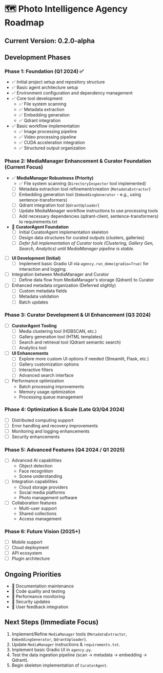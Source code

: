 # 🗺️ Photo Intelligence Agency Roadmap

## Current Version: 0.2.0-alpha

## Development Phases

### Phase 1: Foundation (Q1 2024) ✅
- ✅ Initial project setup and repository structure
- ✅ Basic agent architecture setup
- ✅ Environment configuration and dependency management
- ✅ Core tool development
  - ✅ File system scanning
  - ✅ Metadata extraction
  - ✅ Embedding generation
  - ✅ Qdrant integration
- ✅ Basic workflow implementation
  - ✅ Image processing pipeline
  - ✅ Video processing pipeline
  - ✅ CUDA acceleration integration
  - ✅ Structured output organization

### Phase 2: MediaManager Enhancement & Curator Foundation (Current Focus)
- ✅ **MediaManager Robustness (Priority)**
  - ✅ File system scanning (`DirectoryInspector` tool implemented)
  - [ ] Metadata extraction tool refinement/creation (`MetadataExtractor`)
  - [ ] Embedding generation tool (`EmbeddingGenerator` - e.g., using sentence-transformers)
  - [ ] Qdrant integration tool (`QdrantUploader`)
  - [ ] Update MediaManager workflow instructions to use processing tools
  - [ ] Add necessary dependencies (qdrant-client, sentence-transformers) to requirements.txt
- 🔄 **CuratorAgent Foundation**
  - [ ] Initial CuratorAgent implementation skeleton
  - [ ] Design data structures for curated outputs (clusters, galleries)
  - [ ] *Defer full implementation of Curator tools (Clustering, Gallery Gen, Search, Analytics) until MediaManager pipeline is stable.*
- [ ] **UI Development (Initial)**
  - [ ] Implement basic Gradio UI via `agency.run_demo(gradio=True)` for interaction and logging.
- [ ] Integration between MediaManager and Curator
  - [ ] Define data flow from MediaManager's storage (Qdrant) to Curator
- [ ] Enhanced metadata organization (Deferred slightly)
  - [ ] Custom metadata fields
  - [ ] Metadata validation
  - [ ] Batch updates

### Phase 3: Curator Development & UI Enhancement (Q3 2024)
- [ ] **CuratorAgent Tooling**
  - [ ] Media clustering tool (HDBSCAN, etc.)
  - [ ] Gallery generation tool (HTML templates)
  - [ ] Search and retrieval tool (Qdrant semantic search)
  - [ ] Analytics tool
- [ ] **UI Enhancements**
  - [ ] Explore more custom UI options if needed (Streamlit, Flask, etc.)
  - [ ] Gallery customization options
  - [ ] Interactive filters
  - [ ] Advanced search interface
- [ ] Performance optimization
  - Batch processing improvements
  - Memory usage optimization
  - Processing queue management

### Phase 4: Optimization & Scale (Late Q3/Q4 2024)
- [ ] Distributed computing support
- [ ] Error handling and recovery improvements
- [ ] Monitoring and logging enhancements
- [ ] Security enhancements

### Phase 5: Advanced Features (Q4 2024 / Q1 2025)
- [ ] Advanced AI capabilities
  - Object detection
  - Face recognition
  - Scene understanding
- [ ] Integration capabilities
  - Cloud storage providers
  - Social media platforms
  - Photo management software
- [ ] Collaboration features
  - Multi-user support
  - Shared collections
  - Access management

### Phase 6: Future Vision (2025+)
- [ ] Mobile support
- [ ] Cloud deployment
- [ ] API ecosystem
- [ ] Plugin architecture

## Ongoing Priorities
- 🔄 Documentation maintenance
- 🔄 Code quality and testing
- 🔄 Performance monitoring
- 🔄 Security updates
- 🔄 User feedback integration

## Next Steps (Immediate Focus)
1.  Implement/Refine `MediaManager` tools (`MetadataExtractor`, `EmbeddingGenerator`, `QdrantUploader`).
2.  Update `MediaManager` instructions & `requirements.txt`.
3.  Implement basic Gradio UI in `agency.py`.
4.  Test the data ingestion pipeline (scan -> metadata -> embedding -> Qdrant).
5.  Begin skeleton implementation of `CuratorAgent`.